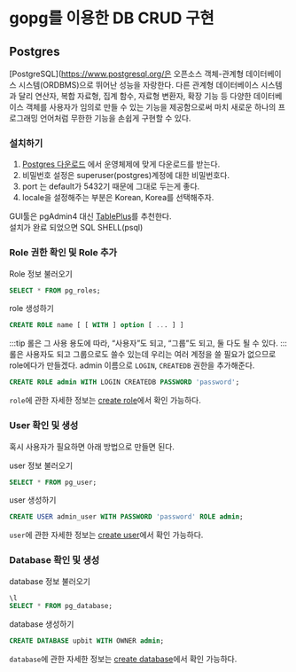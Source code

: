 # gopg를 이용한 DB CRUD 구현

## Postgres 
[PostgreSQL](https://www.postgresql.org/은 오픈소스 객체-관계형 데이터베이스 시스템(ORDBMS)으로 뛰어난 성능을 자랑한다. 다른 관계형 데이터베이스 시스템과 달리 연산자, 복합 자료형, 집계 함수, 자료형 변환자, 확장 기능 등 다양한 데이터베이스 객체를 사용자가 임의로 만들 수 있는 기능을 제공함으로써 마치 새로운 하나의 프로그래밍 언어처럼 무한한 기능을 손쉽게 구현할 수 있다.

### 설치하기 
1. [Postgres 다운로드](https://www.enterprisedb.com/downloads/postgres-postgresql-downloads) 에서 운영체제에 맞게 다운로드를 받는다.
2. 비밀번호 설정은 superuser(postgres)계정에 대한 비밀번호다.
3. port 는 default가 5432기 때문에 그대로 두는게 좋다.
4. locale을 설정해주는 부분은 Korean, Korea를 선택해주자.

GUI툴은 pgAdmin4 대신 [TablePlus](https://tableplus.com/windows)를 추천한다.  
설치가 완료 되었으면 SQL SHELL(psql)

### Role 권한 확인 및 Role 추가

Role 정보 불러오기
```sql
SELECT * FROM pg_roles;
```

role 생성하기
```sql
CREATE ROLE name [ [ WITH ] option [ ... ] ]
```
:::tip 
롤은 그 사용 용도에 따라, “사용자”도 되고, “그룹”도 되고, 둘 다도 될 수 있다. 
:::
롤은 사용자도 되고 그룹으로도 쓸수 있는데 우리는 여러 계정을 쓸 필요가 없으므로 role에다가 만들겠다.
admin 이름으로 `LOGIN`, `CREATEDB` 권한을 추가해준다.  
```sql
CREATE ROLE admin WITH LOGIN CREATEDB PASSWORD 'password';
```
`role`에 관한 자세한 정보는 [create role](https://www.postgresql.org/docs/12/sql-createrole.html)에서 확인 가능하다. 

### User 확인 및 생성
혹시 사용자가 필요하면 아래 방법으로 만들면 된다.  

user 정보 불러오기
```sql
SELECT * FROM pg_user;
```
user 생성하기
```sql
CREATE USER admin_user WITH PASSWORD 'password' ROLE admin;
```
`user`에 관한 자세한 정보는 [create user](https://www.postgresql.org/docs/12/sql-createuser.html)에서 확인 가능하다. 


### Database 확인 및 생성
database 정보 불러오기
```sql
\l
SELECT * FROM pg_database;
```
database 생성하기
```sql
CREATE DATABASE upbit WITH OWNER admin;
```
`database`에 관한 자세한 정보는 [create database](https://www.postgresql.org/docs/12/sql-createdatabase.html)에서 확인 가능하다. 
<!-- 
tableplus


```go
go mod init
go get github.com/go-pg/pg/v10
go get github.com/dizzyfool/genna
``` -->
